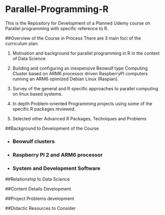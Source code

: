 # Parallel-Programming-R
This is the Repository for Development of a Planned Udemy course on Parallel programming with specific reference to R.

##Overview of the Course in Process
There are 3 main foci of the curriculum plan:

1.  Motivation and background for parallel programming in R in the context of Data Science

2.  Building and configuring an inexpensive Beowulf type Computing Cluster based on ARM6 processor driven RaspberryPI computers running an ARM6 opimized Debian Linux (Raspian).

3.  Survey of the general and R specific approaches to parallel computing on linux based systems. 

4.  In depth Problem-oriented Programming projects using some of the specific R packages reviewed.

5.  Selected other Advanced R Packages, Techniques and Problems


##Background to Development of the Course

-  ### Beowulf clusters

-  ### Raspberry PI 2 and  ARM6 processor

-  ### System and Development Software



##Relationship to Data Science

##Content Details Development

##Project Problems development

##Didactic Resources to Consider
